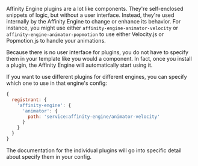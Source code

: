 Affinity Engine plugins are a lot like components. They're self-enclosed snippets of logic, but without a user interface. Instead, they're used internally by the Affinity Engine to change or enhance its behavior. For instance, you might use either `affinity-engine-animator-velocity` or `affinity-engine-animator-popmotion` to use either Velocity.js or Popmotion.js to handle your animations.

Because there is no user interface for plugins, you do not have to specify them in your template like you would a component. In fact, once you install a plugin, the Affinity Engine will automatically start using it.

If you want to use different plugins for different engines, you can specify which one to use in that engine's config:

```js
{
  registrant: {
    'affinity-engine': {
      'animator': {
        path: 'service:affinity-engine/animator-velocity'
      }
    }
  }
}

```

The documentation for the individual plugins will go into specific detail about specify them in your config.
